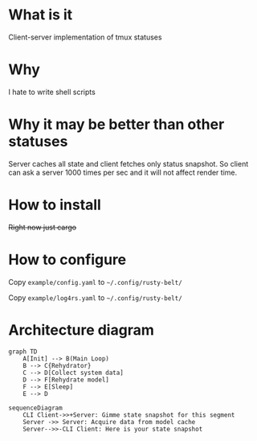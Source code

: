 # What is it
Client-server implementation of tmux statuses

# Why
I hate to write shell scripts

# Why it  may be better than other statuses
Server caches all state and client fetches only status snapshot. So client can ask a server 1000 times per sec and it will not affect render time.

# How to install
~~Right now just cargo~~

# How to configure
Copy `example/config.yaml` to `~/.config/rusty-belt/`

Copy `example/log4rs.yaml` to `~/.config/rusty-belt/`


# Architecture diagram
```mermaid
graph TD
    A[Init] --> B(Main Loop)
    B --> C{Rehydrator}
    C --> D[Collect system data]
    D --> F[Rehydrate model]
    F --> E[Sleep]
    E --> D
```

```mermaid
sequenceDiagram
    CLI Client->>+Server: Gimme state snapshot for this segment 
    Server ->> Server: Acquire data from model cache
    Server-->>-CLI Client: Here is your state snapshot
```
